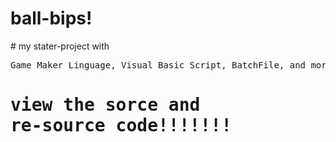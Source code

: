 <h1>ball-bips!</h1>
# my stater-project with <pre>Game Maker Linguage, Visual Basic Script, BatchFile, and more!</pre>

# <pre>view the sorce and re-source code!!!!!!!</pre>
